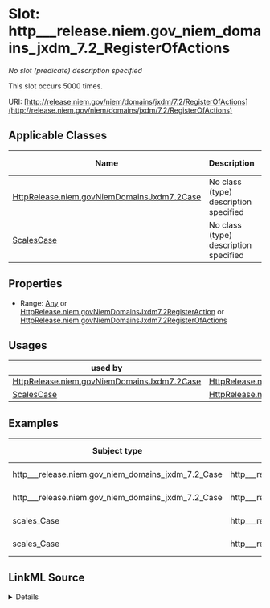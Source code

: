 

# Slot: http___release.niem.gov_niem_domains_jxdm_7.2_RegisterOfActions


_No slot (predicate) description specified_






This slot occurs 5000 times.


URI: [http://release.niem.gov/niem/domains/jxdm/7.2/RegisterOfActions](http://release.niem.gov/niem/domains/jxdm/7.2/RegisterOfActions)



<!-- no inheritance hierarchy -->





## Applicable Classes

| Name | Description | Modifies Slot |
| --- | --- | --- |
| [HttpRelease.niem.govNiemDomainsJxdm7.2Case](../classes/HttpRelease.niem.govNiemDomainsJxdm7.2Case.md) | No class (type) description specified |  yes  |
| [ScalesCase](../classes/ScalesCase.md) | No class (type) description specified |  yes  |







## Properties

* Range: [Any](../classes/Any.md)&nbsp;or&nbsp;<br />[HttpRelease.niem.govNiemDomainsJxdm7.2RegisterAction](../classes/HttpRelease.niem.govNiemDomainsJxdm7.2RegisterAction.md)&nbsp;or&nbsp;<br />[HttpRelease.niem.govNiemDomainsJxdm7.2RegisterOfActions](../classes/HttpRelease.niem.govNiemDomainsJxdm7.2RegisterOfActions.md)

## Usages

| used by | used in | type | used |
| ---  | --- | --- | --- |
| [HttpRelease.niem.govNiemDomainsJxdm7.2Case](../classes/HttpRelease.niem.govNiemDomainsJxdm7.2Case.md) | [HttpRelease.niem.govNiemDomainsJxdm7.2RegisterOfActions](../classes/HttpRelease.niem.govNiemDomainsJxdm7.2RegisterOfActions.md) | any_of[range] | [HttpRelease.niem.govNiemDomainsJxdm7.2RegisterOfActions](../classes/HttpRelease.niem.govNiemDomainsJxdm7.2RegisterOfActions.md) |
| [ScalesCase](../classes/ScalesCase.md) | [HttpRelease.niem.govNiemDomainsJxdm7.2RegisterOfActions](../classes/HttpRelease.niem.govNiemDomainsJxdm7.2RegisterOfActions.md) | any_of[range] | [HttpRelease.niem.govNiemDomainsJxdm7.2RegisterOfActions](../classes/HttpRelease.niem.govNiemDomainsJxdm7.2RegisterOfActions.md) |







## Examples

| Subject type | Object type | Example subject | Example object | Occurrences |
| --- | --- | --- | --- | --- |
| http___release.niem.gov_niem_domains_jxdm_7.2_Case | http___release.niem.gov_niem_domains_jxdm_7.2_RegisterAction | scales:/CaseCivil | scales:/DocketTable/casd;;3:16-cv-01644 | 4999 |
| http___release.niem.gov_niem_domains_jxdm_7.2_Case | http___release.niem.gov_niem_domains_jxdm_7.2_RegisterOfActions | scales:/CaseCivil | scales:/DocketTable/casd;;3:16-cv-01644 | 5000 |
| scales_Case | http___release.niem.gov_niem_domains_jxdm_7.2_RegisterAction | scales:/CaseCivil | scales:/DocketTable/casd;;3:16-cv-01644 | 4999 |
| scales_Case | http___release.niem.gov_niem_domains_jxdm_7.2_RegisterOfActions | scales:/CaseCivil | scales:/DocketTable/casd;;3:16-cv-01644 | 5000 |




## LinkML Source

<details>

```yaml
name: http___release.niem.gov_niem_domains_jxdm_7.2_RegisterOfActions
annotations:
  count:
    tag: count
    value: 5000
description: No slot (predicate) description specified
examples:
- object:
    example_object: scales:/DocketTable/casd;;3:16-cv-01644
    example_object_type: http___release.niem.gov_niem_domains_jxdm_7.2_RegisterAction
    example_predicate: http://release.niem.gov/niem/domains/jxdm/7.2/RegisterOfActions
    example_subject: scales:/CaseCivil
    example_subject_type: http___release.niem.gov_niem_domains_jxdm_7.2_Case
- object:
    example_object: scales:/DocketTable/casd;;3:16-cv-01644
    example_object_type: http___release.niem.gov_niem_domains_jxdm_7.2_RegisterOfActions
    example_predicate: http://release.niem.gov/niem/domains/jxdm/7.2/RegisterOfActions
    example_subject: scales:/CaseCivil
    example_subject_type: http___release.niem.gov_niem_domains_jxdm_7.2_Case
- object:
    example_object: scales:/DocketTable/casd;;3:16-cv-01644
    example_object_type: http___release.niem.gov_niem_domains_jxdm_7.2_RegisterAction
    example_predicate: http://release.niem.gov/niem/domains/jxdm/7.2/RegisterOfActions
    example_subject: scales:/CaseCivil
    example_subject_type: scales_Case
- object:
    example_object: scales:/DocketTable/casd;;3:16-cv-01644
    example_object_type: http___release.niem.gov_niem_domains_jxdm_7.2_RegisterOfActions
    example_predicate: http://release.niem.gov/niem/domains/jxdm/7.2/RegisterOfActions
    example_subject: scales:/CaseCivil
    example_subject_type: scales_Case
from_schema: scales-kg
rank: 1000
slot_uri: http://release.niem.gov/niem/domains/jxdm/7.2/RegisterOfActions
alias: http___release.niem.gov_niem_domains_jxdm_7.2_RegisterOfActions
domain_of:
- http___release.niem.gov_niem_domains_jxdm_7.2_Case
- scales_Case
range: Any
any_of:
- range: http___release.niem.gov_niem_domains_jxdm_7.2_RegisterAction
- range: http___release.niem.gov_niem_domains_jxdm_7.2_RegisterOfActions

```
</details>